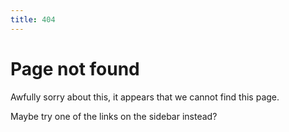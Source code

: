 ```yaml
---
title: 404
---
```


# Page not found
Awfully sorry about this, it appears that we cannot find this page.

Maybe try one of the links on the sidebar instead?
